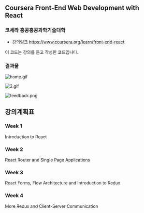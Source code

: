 ## Coursera Front-End Web Development with React
### 코세라 홍콩홍콩과학기술대학

- 강의링크
https://www.coursera.org/learn/front-end-react

 이 코드는 강의를 듣고 작성한 코드입니다.

### 결과물
![home.gif](https://s3-us-west-2.amazonaws.com/secure.notion-static.com/dff386d0-0d60-4439-ace3-53351c167079/home.gif)

![2.gif](https://s3-us-west-2.amazonaws.com/secure.notion-static.com/a11c7949-f1db-48d8-bb9e-2424887dc2fd/2.gif)

![feedback.png](https://s3-us-west-2.amazonaws.com/secure.notion-static.com/c3f5b578-aed8-4196-a255-a903c209034e/feedback.png)

## 강의계획표
### Week 1
Introduction to React
### Week 2
React Router and Single Page Applications
### Week 3
React Forms, Flow Architecture and Introduction to Redux
### Week 4
More Redux and Client-Server Communication
